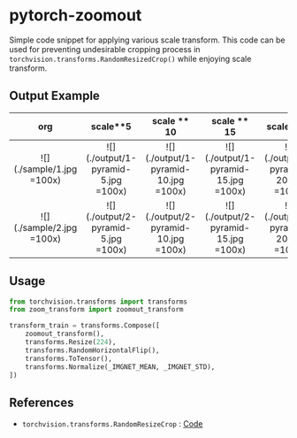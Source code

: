 # pytorch-zoomout

Simple code snippet for applying various scale transform. This code can be used for preventing undesirable cropping process in `torchvision.transforms.RandomResizedCrop()` while enjoying scale transform.

## Output Example
|            org            |              scale**5               |             scale ** 10              |             scale ** 15              |              scale**20               |
| :-----------------------: | :---------------------------------: | :----------------------------------: | :----------------------------------: | :----------------------------------: |
| ![](./sample/1.jpg =100x) | ![](./output/1-pyramid-5.jpg =100x) | ![](./output/1-pyramid-10.jpg =100x) | ![](./output/1-pyramid-15.jpg =100x) | ![](./output/1-pyramid-20.jpg =100x) |
| ![](./sample/2.jpg =100x) | ![](./output/2-pyramid-5.jpg =100x) | ![](./output/2-pyramid-10.jpg =100x) | ![](./output/2-pyramid-15.jpg =100x) | ![](./output/2-pyramid-20.jpg =100x) |

## Usage

```python
from torchvision.transforms import transforms
from zoom_transform import zoomout_transform

transform_train = transforms.Compose([
    zoomout_transform(),
    transforms.Resize(224),
    transforms.RandomHorizontalFlip(),
    transforms.ToTensor(),
    transforms.Normalize(_IMGNET_MEAN, _IMGNET_STD),
])

```

## References

- `torchvision.transforms.RandomResizeCrop` : [Code](http://pytorch.org/vision/main/_modules/torchvision/transforms/transforms.html#RandomResizedCrop)
